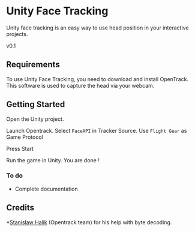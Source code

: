 Unity Face Tracking
=================

Unity face tracking is an easy way to use head position in your interactive projects.

v0.1

Requirements
----------
To use Unity Face Tracking, you need to download and install OpenTrack. This software is used to capture the head via your webcam.


Getting Started
--------

Open the Unity project.

Launch Opentrack. 
Select `FaceAPI` in Tracker Source.
Use `Flight Gear` as Game Protocol

Press Start

Run the game in Unity. You are done !



### To do

* Complete documentation

Credits
-------
*[Stanisław Halik](https://github.com/sthalik) (Opentrack team) for his help with byte decoding.
